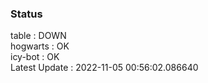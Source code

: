 ### Status


table : DOWN  
hogwarts : OK  
icy-bot : OK  
Latest Update : 2022-11-05 00:56:02.086640
